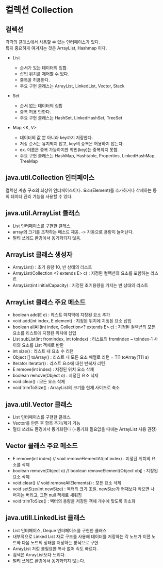 # 컬렉션 Collection   
## 컬렉션

각각의 클래스에서 사용할 수 있는 인터페이스가 있다.   
특히 중요하게 여겨지는 것은 ArrayList, Hashmap 이다.   
* List <E>    
  - 순서가 있는 데이터의 집합.   
  - 삽입 위치를 제어할 수 있다.    
  - 중복을 허용한다.   
  - 주요 구현 클래스는 ArrayList, LinkedList, Vector, Stack   
  
* Set <E>   
  - 순서 없는 데이터의 집합   
  - 중복 허용 안한다.   
  - 주요 구현 클래스는 HashSet, LinkedHashSet, TreeSet   
  
* Map <K, V>   
  - 데이터의 값 뿐 아니라 key까지 저장한다.   
  - 저장 순서는 유지되지 않고, key의 중복은 허용하지 않는다.   
  - ex. 이름은 중복 가능하지만 학번(key)는 중복되지 못함.   
  - 주요 구현 클래스는 HashMap, Hashtable, Properties, LinkedHashMap, TreeMap   
  
## java.util.Collection<E> 인터페이스   
컬렉션 계층 구조의 최상위 인터페이스이다. 요소(Element)를 추가하거나 삭제하는 등의 데이터 관리 기능을 사용할 수 있다.   

## java.util.ArrayList<E> 클래스   
- List 인터페이스를 구현한 클래스.   
- array의 크기를 조작하는 메소드 제공. -> 자동으로 용량이 늘어난다.   
- 멀티 쓰레드 환경에서 동기화되지 않음.   

## ArrayList 클래스 생성자   
- ArrayList() : 초기 용량 10, 빈 상태의 리스트   
- ArrayList(Collection <? extends E> c) : 지정된 컬렉션의 요소를 포함하는 리스트   
- ArrayList(int initialCapacity) : 지정된 초기용량을 가지는 빈 상태의 리스트    

## ArrayList 클래스 주요 메소드   
- boolean add(E e) : 리스트 마지막에 지정된 요소 추가   
- void add(int index, E element) : 지정된 위치에 지정된 요소 삽입   
- boolean allAll(int index, Collection<? extends E> c) : 지정된 컬렉션의 모든 요소를 리스트에 지정된 위치에 삽입   
- List<E> subList(int fromIndex, int toIndex) : 리스트의 fromIndex ~ toIndex-1 사이의 요소를 List 객체로 반환   
- int size() : 리스트 내 요소 수 리턴   
- Object [] toArray() : 리스트 내 모든 요소 배열로 리턴 = <T> T[] toArray(T[] a)   
- Iterator<E> iterator() : 리스트 요소에 대한 반복자 리턴   
- E remove(int index) : 지정된 위치 요소 삭제   
- boolean remove(Object o) : 지정된 요소 삭제   
- void clear() : 모든 요소 삭제   
- void trimToSize() : ArrayList의 크기를 현재 사이즈로 축소   


## java.util.Vector<E> 클래스   
- List 인터페이스를 구현한 클래스.   
- Vector를 만든 후 항목 추가/제거 가능   
- 멀티 쓰레드 환경에서 동기화된다 (=동기화 필요없을 때에는 ArrayList 사용 권장)   

## Vector 클래스 주요 메소드   
- E remove(int index) // void removeElementAt(int index) : 지정된 위치의 요소를 삭제   
- boolean remove(Object o) // boolean removeElement(Object obj) : 지정된 요소 삭제   
- void clear() // void removeAllElements() : 모든 요소 삭제   
- void setSize(int newSize) : 벡터의 크기 조절. newSize가 현재보다 작으면 나머지는 버리고, 크면 null 객체로 채워짐   
- void trimToSize() : 벡터의 용량을 저장된 객체 개수에 맞도록 최소화   

## java.utill.LinkedList<E> 클래스   
- List 인터페이스, Deque 인터페이스를 구현한 클래스   
- 내부적으로 Linked List 자료 구조를 사용해 데이터를 저장하는 각 노드가 이전 노드와 다음 노드의 상태를 저장하는 방식으로 구현   
- ArrayList 처럼 불필요한 복사 없어 속도 빠르다.   
- 검색은 ArrayList보다 느리다.   
- 멀티 쓰레드 환경에서 동기화되지 않는다.   
